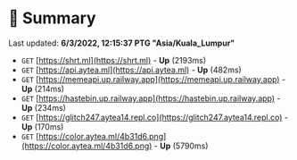# 📖 Summary
Last updated: **6/3/2022, 12:15:37 PTG "Asia/Kuala_Lumpur"**

- `GET` [https://shrt.ml](https://shrt.ml) - **Up** (2193ms)
- `GET` [https://api.aytea.ml](https://api.aytea.ml) - **Up** (482ms)
- `GET` [https://memeapi.up.railway.app](https://memeapi.up.railway.app) - **Up** (214ms)
- `GET` [https://hastebin.up.railway.app](https://hastebin.up.railway.app) - **Up** (234ms)
- `GET` [https://glitch247.aytea14.repl.co](https://glitch247.aytea14.repl.co) - **Up** (170ms)
- `GET` [https://color.aytea.ml/4b31d6.png](https://color.aytea.ml/4b31d6.png) - **Up** (5790ms)

